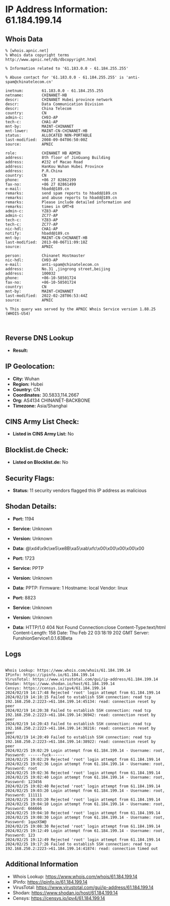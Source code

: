 # IP Address Information: 61.184.199.14

## Whois Data
```
% [whois.apnic.net]
% Whois data copyright terms    http://www.apnic.net/db/dbcopyright.html

% Information related to '61.183.0.0 - 61.184.255.255'

% Abuse contact for '61.183.0.0 - 61.184.255.255' is 'anti-spam@chinatelecom.cn'

inetnum:        61.183.0.0 - 61.184.255.255
netname:        CHINANET-HB
descr:          CHINANET Hubei province network
descr:          Data Communication Division
descr:          China Telecom
country:        CN
admin-c:        CH93-AP
tech-c:         CHA1-AP
mnt-by:         MAINT-CHINANET
mnt-lower:      MAINT-CN-CHINANET-HB
status:         ALLOCATED NON-PORTABLE
last-modified:  2008-09-04T06:50:00Z
source:         APNIC

role:           CHINANET HB ADMIN
address:        8th floor of JinGuang Building
address:        #232 of Macao Road
address:        HanKou Wuhan Hubei Province
address:        P.R.China
country:        CN
phone:          +86 27 82862199
fax-no:         +86 27 82861499
e-mail:         hbadd@189.cn
remarks:        send spam reports to hbadd@189.cn
remarks:        and abuse reports to hbadd@189.cn
remarks:        Please include detailed information and
remarks:        times in GMT+8
admin-c:        YZ83-AP
admin-c:        ZC77-AP
tech-c:         YZ83-AP
tech-c:         ZC77-AP
nic-hdl:        CHA1-AP
notify:         hbadd@189.cn
mnt-by:         MAINT-CN-CHINANET-HB
last-modified:  2013-08-06T11:09:18Z
source:         APNIC

person:         Chinanet Hostmaster
nic-hdl:        CH93-AP
e-mail:         anti-spam@chinatelecom.cn
address:        No.31 ,jingrong street,beijing
address:        100032
phone:          +86-10-58501724
fax-no:         +86-10-58501724
country:        CN
mnt-by:         MAINT-CHINANET
last-modified:  2022-02-28T06:53:44Z
source:         APNIC

% This query was served by the APNIC Whois Service version 1.88.25 (WHOIS-US4)



```
## Reverse DNS Lookup
- **Result:** 

## IP Geolocation:
- **City:** Wuhan
- **Region:** Hubei
- **Country:** CN
- **Coordinates:** 30.5833,114.2667
- **Org:** AS4134 CHINANET-BACKBONE
- **Timezone:** Asia/Shanghai

## CINS Army List Check:
- **Listed in CINS Army List:** 
No

## Blocklist.de Check:
- **Listed on Blocklist.de:** 
No

## Security Flags:
- **Status:** 11 security vendors flagged this IP address as malicious

## Shodan Details:
- **Port:** 1194
- **Service:** Unknown
- **Version:** Unknown
- **Data:** @\xd4\x9c\xe5\xe8B\xa5\xab\xfc\x00\x00\x00\x00\x00

- **Port:** 1723
- **Service:** PPTP
- **Version:** Unknown
- **Data:** PPTP:
  Firmware: 1
  Hostname: local
  Vendor: linux

- **Port:** 8823
- **Service:** Unknown
- **Version:** Unknown
- **Data:** HTTP/1.0 404 Not Found
Connection:close
Content-Type:text/html
Content-Length: 158
Date: Thu Feb 22 03:18:19 202 GMT
Server: FunshionService1.0.1.63Beta



## Logs
```

Whois Lookup: https://www.whois.com/whois/61.184.199.14
IPinfo: https://ipinfo.io/61.184.199.14
VirusTotal: https://www.virustotal.com/gui/ip-address/61.184.199.14
Shodan: https://www.shodan.io/host/61.184.199.14
Censys: https://censys.io/ipv4/61.184.199.14
2024/02/19 14:17:48 Rejected 'root' login attempt from 61.184.199.14
2024/02/19 14:18:15 Failed to establish SSH connection: read tcp 192.168.250.2:2223->61.184.199.14:45134: read: connection reset by peer
2024/02/19 14:20:38 Failed to establish SSH connection: read tcp 192.168.250.2:2223->61.184.199.14:36942: read: connection reset by peer
2024/02/19 14:20:43 Failed to establish SSH connection: read tcp 192.168.250.2:2223->61.184.199.14:38216: read: connection reset by peer
2024/02/19 14:20:49 Failed to establish SSH connection: read tcp 192.168.250.2:2223->61.184.199.14:38922: read: connection reset by peer
2024/02/25 19:02:29 Login attempt from 61.184.199.14 - Username: root, Password: ------fuck------
2024/02/25 19:02:29 Rejected 'root' login attempt from 61.184.199.14
2024/02/25 19:02:36 Login attempt from 61.184.199.14 - Username: root, Password: root
2024/02/25 19:02:36 Rejected 'root' login attempt from 61.184.199.14
2024/02/25 19:02:40 Login attempt from 61.184.199.14 - Username: root, Password: 123456
2024/02/25 19:02:40 Rejected 'root' login attempt from 61.184.199.14
2024/02/25 19:03:20 Login attempt from 61.184.199.14 - Username: root, Password: 111111
2024/02/25 19:03:20 Rejected 'root' login attempt from 61.184.199.14
2024/02/25 19:04:10 Login attempt from 61.184.199.14 - Username: root, Password: 666666
2024/02/25 19:04:10 Rejected 'root' login attempt from 61.184.199.14
2024/02/25 19:08:30 Login attempt from 61.184.199.14 - Username: root, Password: 1qazXSW@
2024/02/25 19:08:30 Rejected 'root' login attempt from 61.184.199.14
2024/02/25 19:12:49 Login attempt from 61.184.199.14 - Username: root, Password: 123
2024/02/25 19:12:49 Rejected 'root' login attempt from 61.184.199.14
2024/02/25 19:17:26 Failed to establish SSH connection: read tcp 192.168.250.2:2223->61.184.199.14:41874: read: connection timed out

```
## Additional Information
- Whois Lookup: https://www.whois.com/whois/61.184.199.14
- IPinfo: https://ipinfo.io/61.184.199.14
- VirusTotal: https://www.virustotal.com/gui/ip-address/61.184.199.14
- Shodan: https://www.shodan.io/host/61.184.199.14
- Censys: https://censys.io/ipv4/61.184.199.14

